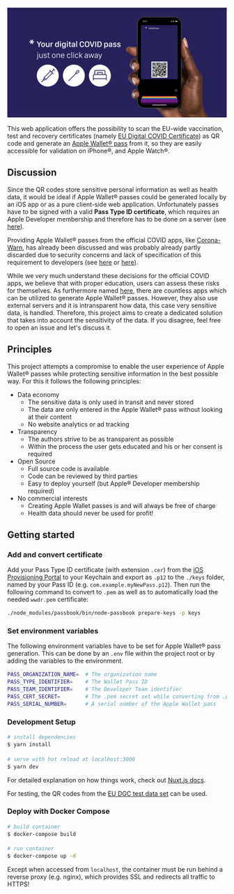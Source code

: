 [![COVID Pass og image](static/og-image.png)](https://covidpass.eu)

This web application offers the possibility to scan the EU-wide vaccination, test and recovery certificates (namely [EU Digital COVID Certificate](https://github.com/eu-digital-green-certificates/dgc-overview)) as QR code and generate an [Apple Wallet® pass](https://support.apple.com/en-us/HT204003) from it, so they are easily accessible for validation on iPhone®, and Apple Watch®.

## Discussion

Since the QR codes store sensitive personal information as well as health data, it would be ideal if Apple Wallet® passes could be generated locally by an iOS app or as a pure client-side web application. Unfortunately passes have to be signed with a valid **Pass Type ID certificate**, which requires an Apple Developer membership and therefore has to be done on a server (see [here](https://developer.apple.com/library/archive/documentation/UserExperience/Conceptual/PassKit_PG/index.html)).

Providing Apple Wallet® passes from the official COVID apps, like [Corona-Warn](https://github.com/corona-warn-app), has already been discussed and was probably already partly discarded due to security concerns and lack of specification of this requirement to developers (see [here](https://github.com/eu-digital-green-certificates/dgca-wallet-app-ios/issues/69) or [here](https://github.com/corona-warn-app/cwa-app-ios/issues/2965)).

While we very much understand these decisions for the official COVID apps, we believe that with proper education, users can assess these risks for themselves. As furthermore named [here](https://github.com/eu-digital-green-certificates/dgca-wallet-app-ios/issues/69#issuecomment-861384615), there are countless apps which can be utilized to generate Apple Wallet® passes. However, they also use external servers and it is intransparent how data, this case very sensitive data, is handled. Therefore, this project aims to create a dedicated solution that takes into account the sensitivity of the data. 
If you disagree, feel free to open an issue and let's discuss it.

## Principles

This project attempts a compromise to enable the user experience of Apple Wallet® passes while protecting sensitive information in the best possible way. For this it follows the following principles:

* Data economy
  * The sensitive data is only used in transit and never stored
  * The data are only entered in the Apple Wallet® pass without looking at their content
  * No website analytics or ad tracking 
* Transparency
  * The authors strive to be as transparent as possible
  * Within the process the user gets educated and his or her consent is required
* Open Source
  * Full source code is available
  * Code can be reviewed by third parties
  * Easy to deploy yourself (but Apple® Developer membership required)
* No commercial interests
  * Creating Apple Wallet passes is and will always be free of charge
  * Health data should never be used for profit!

## Getting started

### Add and convert certificate

Add your Pass Type ID certificate (with extension `.cer`) from the [iOS Provisioning Portal](https://developer.apple.com/ios/manage/passtypeids/index.action) to your Keychain and export as `.p12` to the `./keys` folder, named by your Pass ID (e.g. `com.example.myNewPass.p12`). Then run the following command to convert to `.pem` as well as to automatically load the needed `wwdr.pem` certificate:

```bash
./node_modules/passbook/bin/node-passbook prepare-keys -p keys
```

### Set environment variables

The following environment variables have to be set for Apple Wallet® pass generation. This can be done by an `.env` file within the project root or by adding the variables to the environment.

```bash
PASS_ORGANIZATION_NAME=  # The organization name
PASS_TYPE_IDENTIFIER=    # The Wallet Pass ID
PASS_TEAM_IDENTIFIER=    # The Developer Team identifier
PASS_CERT_SECRET=        # The .pem secret set while converting from .p12 to .pem
PASS_SERIAL_NUMBER=      # A serial number of the Apple Wallet pass
```

### Development Setup

```bash
# install dependencies
$ yarn install

# serve with hot reload at localhost:3000
$ yarn dev
```

For detailed explanation on how things work, check out [Nuxt.js docs](https://nuxtjs.org).

For testing, the QR codes from the [EU DGC test data set](https://github.com/eu-digital-green-certificates/dgc-testdata) can be used.

### Deploy with Docker Compose

```bash
# build container
$ docker-compose build  

# run container
$ docker-compose up -d  
```

Except when accessed from `localhost`, the container must be run behind a reverse proxy (e.g. nginx), which provides SSL and redirects all traffic to HTTPS!
